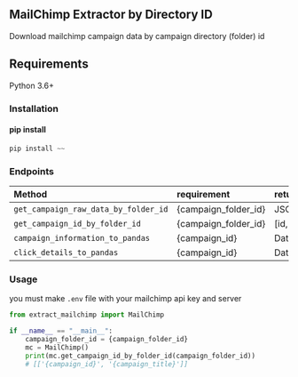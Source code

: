 MailChimp Extractor by Directory ID
---

Download mailchimp campaign data by campaign directory (folder) id

Requirements
---
Python 3.6+

### Installation 
#### pip install
```python
pip install ~~
```

### Endpoints
|Method| requirement        | return       |
|:---|:-------------------|:-------------|
|`get_campaign_raw_data_by_folder_id`| {campaign_folder_id} | JSON         |
|`get_campaign_id_by_folder_id`| {campaign_folder_id} | [id, titile] |
|`campaign_information_to_pandas`| {campaign_id}        | DataFrame    |
|`click_details_to_pandas`|{campaign_id}| DataFrame    |

### Usage
you must make `.env` file with your mailchimp api key and server

```python
from extract_mailchimp import MailChimp

if __name__ == "__main__":
    campaign_folder_id = {campaign_folder_id}
    mc = MailChimp()
    print(mc.get_campaign_id_by_folder_id(campaign_folder_id))
    # [['{campaign_id}', '{campaign_title}']]
```